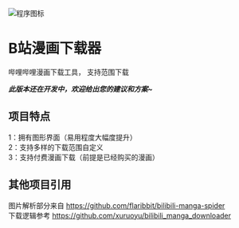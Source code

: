 ![程序图标](https://raw.githubusercontent.com/Randark-JMT/Bilibili_manga_download/dev-tkinker/main.ico "ico")
# B站漫画下载器
哔哩哔哩漫画下载工具， 支持范围下载

***此版本还在开发中，欢迎给出您的建议和方案~***

## 项目特点
1：拥有图形界面（易用程度大幅度提升） <br />
2：支持多样的下载范围自定义 <br />
3：支持付费漫画下载（前提是已经购买的漫画）
## 其他项目引用
图片解析部分来自 https://github.com/flaribbit/bilibili-manga-spider <br />
下载逻辑参考 https://github.com/xuruoyu/bilibili_manga_downloader
